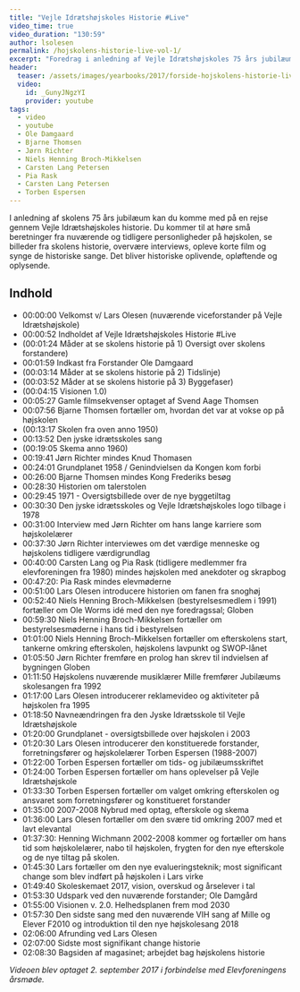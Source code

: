 ```yaml
---
title: "Vejle Idrætshøjskoles Historie #Live"
video_time: true
video_duration: "130:59"
author: lsolesen
permalink: /hojskolens-historie-live-vol-1/
excerpt: "Foredrag i anledning af Vejle Idrætshøjskoles 75 års jubilæum og Elevforeningens elevmøde 2017. I Vejle Idrætshøjskoles Historie #Live var der besøg på scenen af en masse af de personligheder, der har været med til at skabe højskolen."
header:
  teaser: /assets/images/yearbooks/2017/forside-hojskolens-historie-live.png
  video:
    id: _GunyJNgzYI
    provider: youtube
tags:
  - video
  - youtube
  - Ole Damgaard
  - Bjarne Thomsen
  - Jørn Richter
  - Niels Henning Broch-Mikkelsen
  - Carsten Lang Petersen
  - Pia Rask
  - Carsten Lang Petersen
  - Torben Espersen
---
```


I anledning af skolens 75 års jubilæum kan du komme med på en rejse gennem Vejle Idrætshøjskoles historie. Du kommer til at høre små beretninger fra nuværende og tidligere personligheder på højskolen, se billeder fra skolens historie, overvære interviews, opleve korte film og synge de historiske sange. Det bliver historiske oplivende, opløftende og oplysende.

## Indhold

- 00:00:00 Velkomst v/ Lars Olesen (nuværende viceforstander på Vejle Idrætshøjskole)
- 00:00:52 Indholdet af Vejle Idrætshøjskoles Historie #Live
- (00:01:24 Måder at se skolens historie på 1) Oversigt over skolens forstandere)
- 00:01:59 Indkast fra Forstander Ole Damgaard
- (00:03:14 Måder at se skolens historie på 2) Tidslinje)
- (00:03:52 Måder at se skolens historie på 3) Byggefaser) 
- (00:04:15 Visionen 1.0)
- 00:05:27 Gamle filmsekvenser optaget af Svend Aage Thomsen
- 00:07:56 Bjarne Thomsen fortæller om, hvordan det var at vokse op på højskolen
- (00:13:17 Skolen fra oven anno 1950)
- 00:13:52 Den jyske idrætsskoles sang
- (00:19:05 Skema anno 1960)
- 00:19:41 Jørn Richter mindes Knud Thomasen 
- 00:24:01 Grundplanet 1958 / Genindvielsen da Kongen kom forbi
- 00:26:00 Bjarne Thomsen mindes Kong Frederiks besøg
- 00:28:30 Historien om talerstolen
- 00:29:45 1971 - Oversigtsbillede over de nye byggetiltag
- 00:30:30 Den jyske idrætsskoles og Vejle Idrætshøjskoles logo tilbage i 1978
- 00:31:00 Interview med Jørn Richter om hans lange karriere som højskolelærer
- 00:37:30 Jørn Richter interviewes om det værdige menneske og højskolens tidligere værdigrundlag
- 00:40:00 Carsten Lang og Pia Rask (tidligere medlemmer fra elevforeningen fra 1980) mindes højskolen med anekdoter og skrapbog
- 00:47:20: Pia Rask mindes elevmøderne
- 00:51:00 Lars Olesen introducere historien om fanen fra snoghøj
- 00:52:40 Niels Henning Broch-Mikkelsen (bestyrelsesmedlem i 1991) fortæller om Ole Worms idé med den nye foredragssal; Globen
- 00:59:30 Niels Henning Broch-Mikkelsen fortæller om bestyrelsesmøderne i hans tid i bestyrelsen
- 01:01:00 Niels Henning Broch-Mikkelsen fortæller om efterskolens start, tankerne omkring efterskolen, højskolens lavpunkt og SWOP-lånet
- 01:05:50 Jørn Richter fremføre en prolog han skrev til indvielsen af bygningen Globen
- 01:11:50 Højskolens nuværende musiklærer Mille fremfører Jubilæums skolesangen fra 1992
- 01:17:00 Lars Olesen introducerer reklamevideo og aktiviteter på højskolen fra 1995
- 01:18:50 Navneændringen fra den Jyske Idrætsskole til Vejle Idrætshøjskole
- 01:20:00 Grundplanet - oversigtsbillede over højskolen i 2003
- 01:20:30 Lars Olesen introducerer den konstituerede forstander, forretningsfører og højskolelærer Torben Espersen (1988-2007)
- 01:22:00 Torben Espersen fortæller om tids- og jubilæumsskriftet
- 01:24:00 Torben Espersen fortæller om hans oplevelser på Vejle Idrætshøjskole
- 01:33:30 Torben Espersen fortæller om valget omkring efterskolen og ansvaret som forretningsfører og konstitueret forstander
- 01:35:00 2007-2008 Nybrud med optag, efterskole og skema
- 01:36:00 Lars Olesen fortæller om den svære tid omkring 2007 med et lavt elevantal
- 01:37:30: Henning Wichmann 2002-2008 kommer og fortæller om hans tid som højskolelærer, nabo til højskolen, frygten for den nye efterskole og de nye tiltag på skolen.
- 01:45:30 Lars fortæller om den nye evalueringsteknik; most significant change som blev indført på højskolen i Lars virke
- 01:49:40 Skoleskemaet 2017, vision, overskud og årselever i tal
- 01:53:30 Udspark ved den nuværende forstander; Ole Damgård
- 01:55:00 Visionen v. 2.0. Helhedsplanen frem mod 2030
- 01:57:30 Den sidste sang med den nuværende VIH sang af Mille og Elever F2010 og introduktion til den nye højskolesang 2018
- 02:06:00 Afrunding ved Lars Olesen
- 02:07:00 Sidste most signifikant change historie
- 02:08:30 Bagsiden af magasinet; arbejdet bag højskolens historie

_Videoen blev optaget 2. september 2017 i forbindelse med Elevforeningens årsmøde._
